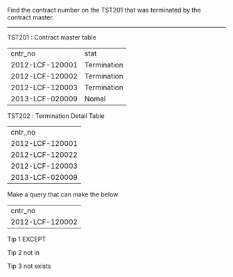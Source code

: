 Find the contract number on the TST201 that was terminated by the contract master.

---

  

TST201 : Contract master table

|   |   |
|---|---|
|cntr_no|stat|
|2012-LCF-120001|Termination|
|2012-LCF-120002|Termination|
|2012-LCF-120003|Termination|
|2013-LCF-020009|Nomal|

TST202 : Termination Detail Table

|   |
|---|
|cntr_no|
|2012-LCF-120001|
|2012-LCF-120022|
|2012-LCF-120003|
|2013-LCF-020009|

Make a query that can make the below

|   |
|---|
|cntr_no|
|2012-LCF-120002|

Tip 1 EXCEPT

Tip 2 not in

Tip 3 not exists